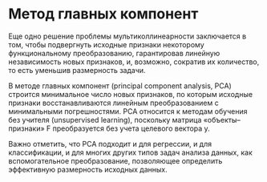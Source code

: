 # Метод главных компонент

Еще одно решение проблемы мультиколлинеарности заключается в том,
чтобы подвергнуть исходные признаки некоторому функциональному преобразованию, гарантировав линейную независимость новых признаков, и,
возможно, сократив их количество, то есть уменьшив размерность задачи.


В методе главных компонент (principal component analysis, PCA) строится
минимальное число новых признаков, по которым исходные признаки восстанавливаются линейным преобразованием с минимальными погрешностями.
PCA относится к методам обучения без учителя (unsupervised learning), поскольку матрица «объекты–признаки» F преобразуется без учета целевого
вектора y.

Важно отметить, что PCA подходит и для регрессии, и для классификации,
и для многих других типов задач анализа данных, как вспомогательное преобразование, позволяющее определить эффективную размерность исходных
данных.
